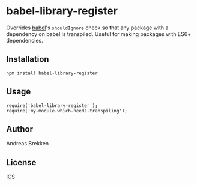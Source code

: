 # babel-library-register

Overrides [babel](https://github.com/babel/babel)'s `shouldIgnore` check so that any package with a dependency on babel
is transpiled. Useful for making packages with ES6+ dependencies.

## Installation

`npm install babel-library-register`

## Usage

```
require('babel-library-register');
require('my-module-which-needs-transpiling');
```

## Author

Andreas Brekken

## License

ICS
